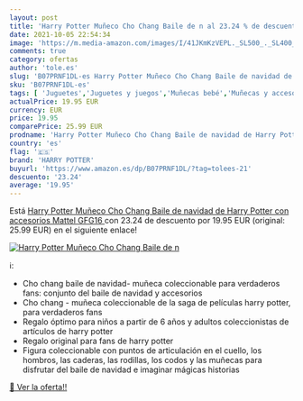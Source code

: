 ```yaml
---
layout: post
title: 'Harry Potter Muñeco Cho Chang Baile de n al 23.24 % de descuento'
date: 2021-10-05 22:54:34
image: 'https://m.media-amazon.com/images/I/41JKmKzVEPL._SL500_._SL400_.jpg'
comments: true
category: ofertas
author: 'tole.es'
slug: 'B07PRNF1DL-es Harry Potter Muñeco Cho Chang Baile de navidad de Harry...'
sku: 'B07PRNF1DL-es'
tags: [ 'Juguetes','Juguetes y juegos','Muñecas bebé','Muñecas y accesorios','Muñecos y figuras','Muñecos y figuras de acción','harry potter','mattel', ]
actualPrice: 19.95 EUR
currency: EUR
price: 19.95
comparePrice: 25.99 EUR
prodname: 'Harry Potter Muñeco Cho Chang Baile de navidad de Harry Potter con accesorios  Mattel GFG16 '
country: 'es'
flag: '🇪🇸'
brand: 'HARRY POTTER'
buyurl: 'https://www.amazon.es/dp/B07PRNF1DL/?tag=tolees-21'
descuento: '23.24'
average: '19.95'
---
```


Está [Harry Potter Muñeco Cho Chang Baile de navidad de Harry Potter con accesorios  Mattel GFG16 ](https://www.amazon.es/dp/B07PRNF1DL/?tag=tolees-21) con 23.24 de descuento por 19.95 EUR (original: 25.99 EUR) en el siguiente enlace!

[![Harry Potter Muñeco Cho Chang Baile de n](https://m.media-amazon.com/images/I/41JKmKzVEPL._SL500_._SL400_.jpg)](https://www.amazon.es/dp/B07PRNF1DL/?tag=tolees-21)

ℹ️:

- Cho chang baile de navidad- muñeca coleccionable para verdaderos fans: conjunto del baile de navidad y accesorios
- Cho chang - muñeca coleccionable de la saga de películas harry potter, para verdaderos fans
- Regalo óptimo para niños a partir de 6 años y adultos coleccionistas de artículos de harry potter
- Regalo original para fans de harry potter
- Figura coleccionable con puntos de articulación en el cuello, los hombros, las caderas, las rodillas, los codos y las muñecas para disfrutar del baile de navidad e imaginar mágicas historias

[🛒 Ver la oferta!!](https://www.amazon.es/dp/B07PRNF1DL/?tag=tolees-21)
